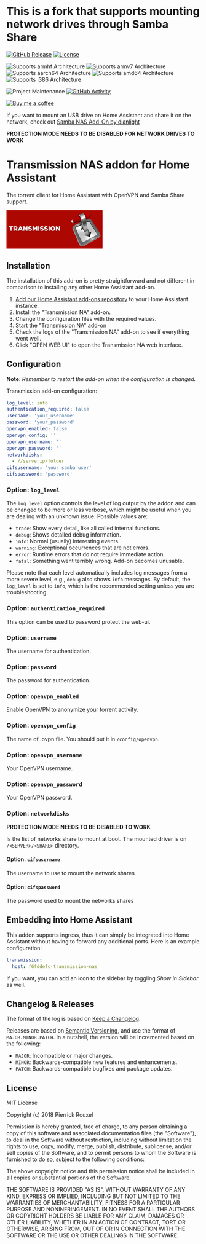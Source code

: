 # This is a fork that supports mounting network drives through Samba Share

[![GitHub Release][releases-shield]][releases]
[![License][license-shield]](LICENSE.md)

![Supports armhf Architecture][armhf-shield]
![Supports armv7 Architecture][armv7-shield]
![Supports aarch64 Architecture][aarch64-shield]
![Supports amd64 Architecture][amd64-shield]
![Supports i386 Architecture][i386-shield]

![Project Maintenance][maintenance-shield]
[![GitHub Activity][commits-shield]][commits]

[![Buy me a coffee][buymeacoffee-shield]][buymeacoffee]

If you want to mount an USB drive on Home Assistant and share it on the network, check out [Samba NAS Add-On by dianlight](https://github.com/dianlight/hassio-addons/tree/master/sambanas)

**PROTECTION MODE NEEDS TO BE DISABLED FOR NETWORK DRIVES TO WORK**

# Transmission NAS addon for Home Assistant

The torrent client for Home Assistant with OpenVPN and Samba Share support.

![Logo](transmission-nas/logo.png?raw=true "Logo")

## Installation

The installation of this add-on is pretty straightforward and not different in
comparison to installing any other Home Assistant add-on.

1. [Add our Home Assistant add-ons repository][repository] to your Home Assistant instance.
1. Install the "Transmission NA" add-on.
1. Change the configuration files with the required values.
1. Start the "Transmission NA" add-on
1. Check the logs of the "Transmission NA" add-on to see if everything went well.
1. Click "OPEN WEB UI" to open the Transmission NA web interface.

## Configuration

**Note**: _Remember to restart the add-on when the configuration is changed._

Transmission add-on configuration:

```yaml
log_level: info
authentication_required: false
username: 'your_username'
password: 'your_password'
openvpn_enabled: false
openvpn_config: ''
openvpn_username: ''
openvpn_password: ''
networkdisks:
  - //serverip/folder
cifsusername: 'your samba user'
cifspassword: 'password'
```

### Option: `log_level`

The `log_level` option controls the level of log output by the addon and can
be changed to be more or less verbose, which might be useful when you are
dealing with an unknown issue. Possible values are:

- `trace`: Show every detail, like all called internal functions.
- `debug`: Shows detailed debug information.
- `info`: Normal (usually) interesting events.
- `warning`: Exceptional occurrences that are not errors.
- `error`:  Runtime errors that do not require immediate action.
- `fatal`: Something went terribly wrong. Add-on becomes unusable.

Please note that each level automatically includes log messages from a
more severe level, e.g., `debug` also shows `info` messages. By default,
the `log_level` is set to `info`, which is the recommended setting unless
you are troubleshooting.

### Option: `authentication_required`

This option can be used to password protect the web-ui.

### Option: `username`

The username for authentication.

### Option: `password`

The password for authentication.

### Option: `openvpn_enabled`

Enable OpenVPN to anonymize your torrent activity.

### Option: `openvpn_config`

The name of .ovpn file. You should put it in `/config/openvpn`.

### Option: `openvpn_username`

Your OpenVPN username.

### Option: `openvpn_password`

Your OpenVPN password.

### Option: `networkdisks`  

**PROTECTION MODE NEEDS TO BE DISABLED TO WORK**

Is the list of networks share to mount at boot. The mounted driver is on `/<SERVER>/<SHARE>` directory.

#### Option: `cifsusername` 

The username to use to mount the network shares

#### Option: `cifspassword` 

The password used to mount the networks shares


## Embedding into Home Assistant

This addon supports ingress, thus it can simply be integrated into Home Assistant without having to forward any additional ports.
Here is an example configuration:

```yaml
transmission:
  host: f6fddefc-transmission-nas
```

If you want, you can add an icon to the sidebar by toggling *Show in Sidebar* as well.

## Changelog & Releases

The format of the log is based on
[Keep a Changelog](http://keepachangelog.com/en/1.0.0/).

Releases are based on [Semantic Versioning](http://semver.org/spec/v2.0.0.html), and use the format
of ``MAJOR.MINOR.PATCH``. In a nutshell, the version will be incremented
based on the following:

- ``MAJOR``: Incompatible or major changes.
- ``MINOR``: Backwards-compatible new features and enhancements.
- ``PATCH``: Backwards-compatible bugfixes and package updates.

## License

MIT License

Copyright (c) 2018 Pierrick Rouxel

Permission is hereby granted, free of charge, to any person obtaining a copy
of this software and associated documentation files (the "Software"), to deal
in the Software without restriction, including without limitation the rights
to use, copy, modify, merge, publish, distribute, sublicense, and/or sell
copies of the Software, and to permit persons to whom the Software is
furnished to do so, subject to the following conditions:

The above copyright notice and this permission notice shall be included in all
copies or substantial portions of the Software.

THE SOFTWARE IS PROVIDED "AS IS", WITHOUT WARRANTY OF ANY KIND, EXPRESS OR
IMPLIED, INCLUDING BUT NOT LIMITED TO THE WARRANTIES OF MERCHANTABILITY,
FITNESS FOR A PARTICULAR PURPOSE AND NONINFRINGEMENT. IN NO EVENT SHALL THE
AUTHORS OR COPYRIGHT HOLDERS BE LIABLE FOR ANY CLAIM, DAMAGES OR OTHER
LIABILITY, WHETHER IN AN ACTION OF CONTRACT, TORT OR OTHERWISE, ARISING FROM,
OUT OF OR IN CONNECTION WITH THE SOFTWARE OR THE USE OR OTHER DEALINGS IN THE
SOFTWARE.


[aarch64-shield]: https://img.shields.io/badge/aarch64-yes-green.svg
[amd64-shield]: https://img.shields.io/badge/amd64-yes-green.svg
[anchore-shield]: https://anchore.io/service/badges/image/67d1185473090e99d5ac5e1bb4d1aa2295117a9bd3d7abbf8cd8a71e331c8388
[anchore]: https://anchore.io/image/dockerhub/marciogranzotto%2Funifi%3Alatest
[armhf-shield]:  https://img.shields.io/badge/armhf-yes-green.svg
[armv7-shield]: https://img.shields.io/badge/armv7-yes-green.svg
[i386-shield]: https://img.shields.io/badge/i386-yes-green.svg
[buymeacoffee-shield]: https://www.buymeacoffee.com/assets/img/guidelines/download-assets-sm-2.svg
[buymeacoffee]: https://www.buymeacoffee.com/automarcio
[commits-shield]: https://img.shields.io/github/commit-activity/y/marciogranzotto/addon-transmission-nas.svg
[commits]: https://github.com/marciogranzotto/addon-transmission-nas/commits/master
[contributors]: https://github.com/marciogranzotto/addon-transmission-nas/graphs/contributors
[dockerhub]: https://hub.docker.com/r/marciogranzotto/transmission-nas
[home-assistant]: https://home-assistant.io
[issue]: https://github.com/marciogranzotto/addon-transmission-nas/issues
[keepchangelog]: http://keepachangelog.com/en/1.0.0/
[license-shield]: https://img.shields.io/github/license/marciogranzotto/addon-transmission-nas.svg
[maintenance-shield]: https://img.shields.io/maintenance/yes/2020.svg
[releases-shield]: https://img.shields.io/github/release/marciogranzotto/addon-transmission-nas.svg
[releases]: https://github.com/marciogranzotto/addon-transmission-nas/releases
[repository]: https://github.com/marciogranzotto/addons-repository
[cgm-remote-monitor]: https://github.com/transmission-nas/cgm-remote-monitor
[marciogranzotto]: https://github.com/marciogranzotto